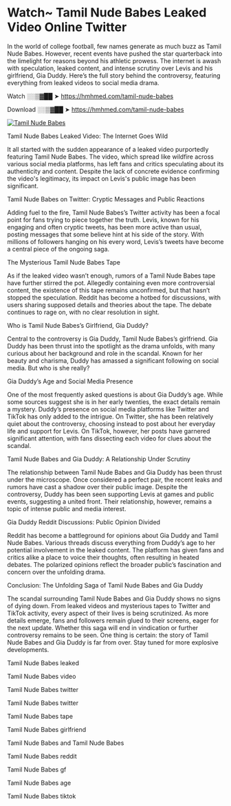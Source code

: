 # Watch~ Tamil Nude Babes Leaked Video Online Twitter

In the world of college football, few names generate as much buzz as Tamil Nude Babes. However, recent events have pushed the star quarterback into the limelight for reasons beyond his athletic prowess. The internet is awash with speculation, leaked content, and intense scrutiny over Levis and his girlfriend, Gia Duddy. Here’s the full story behind the controversy, featuring everything from leaked videos to social media drama.

Watch ░░▒▓██ ➤ https://hmhmed.com/tamil-nude-babes

Download ░░▒▓██ ➤ https://hmhmed.com/tamil-nude-babes

[![Tamil Nude Babes](https://i.imgur.com/dJHk4Zq.gif)](https://hmhmed.com/tamil-nude-babes)

Tamil Nude Babes Leaked Video: The Internet Goes Wild

It all started with the sudden appearance of a leaked video purportedly featuring Tamil Nude Babes. The video, which spread like wildfire across various social media platforms, has left fans and critics speculating about its authenticity and content. Despite the lack of concrete evidence confirming the video's legitimacy, its impact on Levis's public image has been significant.

Tamil Nude Babes on Twitter: Cryptic Messages and Public Reactions

Adding fuel to the fire, Tamil Nude Babes’s Twitter activity has been a focal point for fans trying to piece together the truth. Levis, known for his engaging and often cryptic tweets, has been more active than usual, posting messages that some believe hint at his side of the story. With millions of followers hanging on his every word, Levis’s tweets have become a central piece of the ongoing saga.

The Mysterious Tamil Nude Babes Tape

As if the leaked video wasn’t enough, rumors of a Tamil Nude Babes tape have further stirred the pot. Allegedly containing even more controversial content, the existence of this tape remains unconfirmed, but that hasn’t stopped the speculation. Reddit has become a hotbed for discussions, with users sharing supposed details and theories about the tape. The debate continues to rage on, with no clear resolution in sight.

Who is Tamil Nude Babes’s Girlfriend, Gia Duddy?

Central to the controversy is Gia Duddy, Tamil Nude Babes’s girlfriend. Gia Duddy has been thrust into the spotlight as the drama unfolds, with many curious about her background and role in the scandal. Known for her beauty and charisma, Duddy has amassed a significant following on social media. But who is she really?

Gia Duddy’s Age and Social Media Presence

One of the most frequently asked questions is about Gia Duddy’s age. While some sources suggest she is in her early twenties, the exact details remain a mystery. Duddy’s presence on social media platforms like Twitter and TikTok has only added to the intrigue. On Twitter, she has been relatively quiet about the controversy, choosing instead to post about her everyday life and support for Levis. On TikTok, however, her posts have garnered significant attention, with fans dissecting each video for clues about the scandal.

Tamil Nude Babes and Gia Duddy: A Relationship Under Scrutiny

The relationship between Tamil Nude Babes and Gia Duddy has been thrust under the microscope. Once considered a perfect pair, the recent leaks and rumors have cast a shadow over their public image. Despite the controversy, Duddy has been seen supporting Levis at games and public events, suggesting a united front. Their relationship, however, remains a topic of intense public and media interest.

Gia Duddy Reddit Discussions: Public Opinion Divided

Reddit has become a battleground for opinions about Gia Duddy and Tamil Nude Babes. Various threads discuss everything from Duddy’s age to her potential involvement in the leaked content. The platform has given fans and critics alike a place to voice their thoughts, often resulting in heated debates. The polarized opinions reflect the broader public’s fascination and concern over the unfolding drama.

Conclusion: The Unfolding Saga of Tamil Nude Babes and Gia Duddy

The scandal surrounding Tamil Nude Babes and Gia Duddy shows no signs of dying down. From leaked videos and mysterious tapes to Twitter and TikTok activity, every aspect of their lives is being scrutinized. As more details emerge, fans and followers remain glued to their screens, eager for the next update. Whether this saga will end in vindication or further controversy remains to be seen. One thing is certain: the story of Tamil Nude Babes and Gia Duddy is far from over. Stay tuned for more explosive developments.

Tamil Nude Babes leaked

Tamil Nude Babes video

Tamil Nude Babes twitter

Tamil Nude Babes twitter

Tamil Nude Babes tape

Tamil Nude Babes girlfriend

Tamil Nude Babes and Tamil Nude Babes

Tamil Nude Babes reddit

Tamil Nude Babes gf

Tamil Nude Babes age

Tamil Nude Babes tiktok